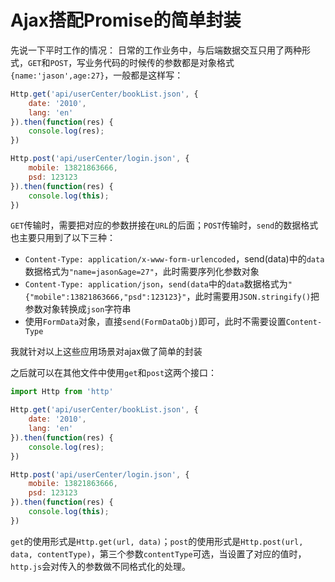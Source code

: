 # Ajax搭配Promise的简单封装

先说一下平时工作的情况：
日常的工作业务中，与后端数据交互只用了两种形式，`GET`和`POST`，写业务代码的时候传的参数都是对象格式`{name:'jason',age:27}`，一般都是这样写：

``` javascript
Http.get('api/userCenter/bookList.json', {
    date: '2010',
    lang: 'en'
}).then(function(res) {
    console.log(res);
})

Http.post('api/userCenter/login.json', {
    mobile: 13821863666,
    psd: 123123
}).then(function(res) {
    console.log(this);
})
```

`GET`传输时，需要把对应的参数拼接在`URL`的后面；`POST`传输时，`send`的数据格式也主要只用到了以下三种：

- `Content-Type: application/x-www-form-urlencoded`，send(data)中的`data`数据格式为`"name=jason&age=27"`，此时需要序列化参数对象
- `Content-Type: application/json`，`send(data`中的`data`数据格式为`"{"mobile":13821863666,"psd":123123}"`，此时需要用`JSON.stringify()`把参数对象转换成`json`字符串
- 使用`FormData`对象，直接`send(FormDataObj)`即可，此时不需要设置`Content-Type`

我就针对以上这些应用场景对ajax做了简单的封装


之后就可以在其他文件中使用`get`和`post`这两个接口：

``` javascript
import Http from 'http'

Http.get('api/userCenter/bookList.json', {
    date: '2010',
    lang: 'en'
}).then(function(res) {
    console.log(res);
})

Http.post('api/userCenter/login.json', {
    mobile: 13821863666,
    psd: 123123
}).then(function(res) {
    console.log(this);
})
```
`get`的使用形式是`Http.get(url, data)`；`post`的使用形式是`Http.post(url, data, contentType)`，第三个参数`contentType`可选，当设置了对应的值时，`http.js`会对传入的参数做不同格式化的处理。



